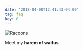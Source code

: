 ```yaml
---
date: '2018-04-08T12:41:43-04:00'
tag: faq
key: 0
---
```

![Racoons](/uploads/fat_racoon.jpg)

Meet my **harem of waifus**
